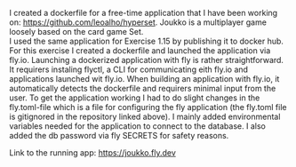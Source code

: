 I created a dockerfile for a free-time application that I have been working on: https://github.com/leoalho/hyperset. Joukko is a multiplayer game loosely based on the card game Set.\
I used the same application for Exercise 1.15 by publishing it to docker hub. For this exercise I created a dockerfile and launched the application via fly.io. Launching a dockerized application with fly is rather straightforward. It requirers instaling flyctl, a CLI for communicating eith fly.io and applications launched wit fly.io. When building an application with fly.io, it automatically detects the dockerfile and requirers minimal input from the user. To get the application working I had to do slight changes in the fly.toml-file which is a file for configuring the fly application (the fly.toml file is gitignored in the repository linked above). I mainly added environmental variables needed for the application to connect to the database. I also added the db password via fly SECRETS for safety reasons. 

Link to the running app: https://joukko.fly.dev
